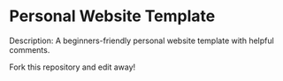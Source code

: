 # Personal Website Template

Description: A beginners-friendly personal website template with helpful comments.

Fork this repository and edit away!
